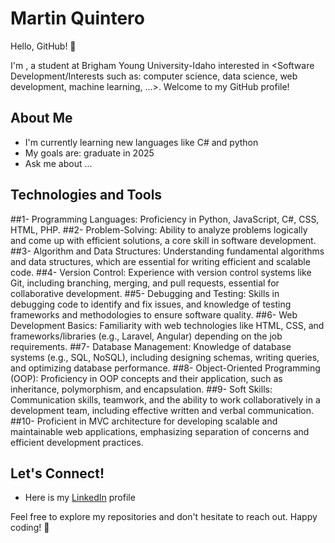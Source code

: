 # Martin Quintero

Hello, GitHub! 👋

I'm <Martin Quintero>, a student at Brigham Young University-Idaho interested in <Software Development/Interests such as: computer science, data science, web development, machine learning, ...>. Welcome to my GitHub profile!

## About Me

- I'm currently learning new languages like C# and python
- My goals are: graduate in 2025
- Ask me about ...

## Technologies and Tools

##1- Programming Languages: Proficiency in Python, JavaScript, C#, CSS, HTML, PHP.
##2- Problem-Solving: Ability to analyze problems logically and come up with efficient solutions, a core skill in software development.
##3- Algorithm and Data Structures: Understanding fundamental algorithms and data structures, which are essential for writing efficient and scalable code.
##4- Version Control: Experience with version control systems like Git, including branching, merging, and pull requests, essential for collaborative development.
##5- Debugging and Testing: Skills in debugging code to identify and fix issues, and knowledge of testing frameworks and methodologies to ensure software quality.
##6- Web Development Basics: Familiarity with web technologies like HTML, CSS, and frameworks/libraries (e.g., Laravel, Angular) depending on the job requirements.
##7- Database Management: Knowledge of database systems (e.g., SQL, NoSQL), including designing schemas, writing queries, and optimizing database performance.
##8- Object-Oriented Programming (OOP): Proficiency in OOP concepts and their application, such as inheritance, polymorphism, and encapsulation.
##9- Soft Skills: Communication skills, teamwork, and the ability to work collaboratively in a development team, including effective written and verbal communication.
##10- Proficient in MVC architecture for developing scalable and maintainable web applications, emphasizing separation of concerns and efficient development practices.

## Let's Connect!

- Here is my [LinkedIn](www.linkedin.com/in/martin-quintero-byu) profile

Feel free to explore my repositories and don't hesitate to reach out. Happy coding! 🚀
